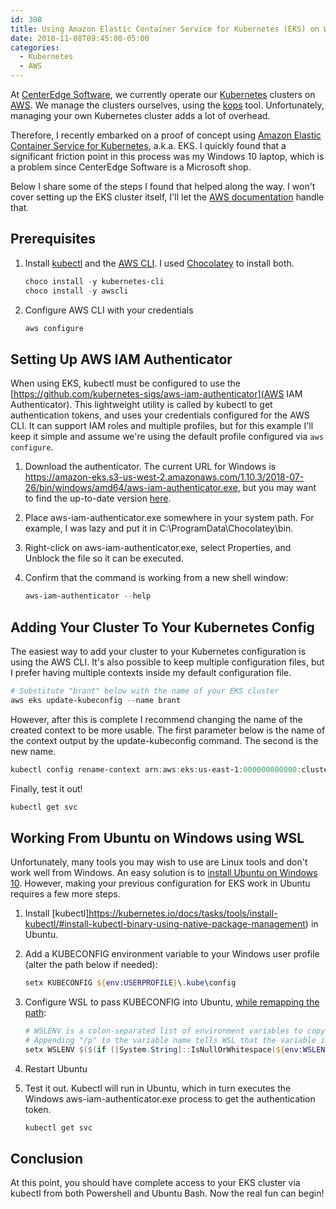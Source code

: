 ```yaml
---
id: 308
title: Using Amazon Elastic Container Service for Kubernetes (EKS) on Windows 10
date: 2018-11-08T09:45:00-05:00
categories:
  - Kubernetes
  - AWS
---
```

At [CenterEdge Software](https://centeredgesoftware.com/), we currently operate our [Kubernetes](https://kubernetes.io/) clusters on [AWS](https://aws.amazon.com/). We manage the clusters ourselves, using the [kops](https://github.com/kubernetes/kops) tool. Unfortunately, managing your own Kubernetes cluster adds a lot of overhead.

Therefore, I recently embarked on a proof of concept using [Amazon Elastic Container Service for Kubernetes](https://aws.amazon.com/eks/), a.k.a. EKS. I quickly found that a significant friction point in this process was my Windows 10 laptop, which is a problem since CenterEdge Software is a Microsoft shop.

Below I share some of the steps I found that helped along the way. I won't cover setting up the EKS cluster itself, I'll let the [AWS documentation](https://docs.aws.amazon.com/eks/latest/userguide/getting-started.html) handle that.

## Prerequisites

1. Install [kubectl](https://kubernetes.io/docs/tasks/tools/install-kubectl/) and the [AWS CLI](https://aws.amazon.com/cli/). I used [Chocolatey](https://chocolatey.org/) to install both.

    ```powershell
    choco install -y kubernetes-cli
    choco install -y awscli
    ```

2. Configure AWS CLI with your credentials

    ```powershell
    aws configure
    ```

## Setting Up AWS IAM Authenticator

When using EKS, kubectl must be configured to use the [https://github.com/kubernetes-sigs/aws-iam-authenticator](AWS IAM Authenticator). This lightweight utility is called by kubectl to get authentication tokens, and uses your credentials configured for the AWS CLI. It can support IAM roles and multiple profiles, but for this example I'll keep it simple and assume we're using the default profile configured via `aws configure`.

1. Download the authenticator. The current URL for Windows is https://amazon-eks.s3-us-west-2.amazonaws.com/1.10.3/2018-07-26/bin/windows/amd64/aws-iam-authenticator.exe, but you may want to find the up-to-date version [here](https://docs.aws.amazon.com/eks/latest/userguide/configure-kubectl.html).
2. Place aws-iam-authenticator.exe somewhere in your system path. For example, I was lazy and put it in C:\ProgramData\Chocolatey\bin.
3. Right-click on aws-iam-authenticator.exe, select Properties, and Unblock the file so it can be executed.
4. Confirm that the command is working from a new shell window:

    ```powershell
    aws-iam-authenticator --help
    ```

## Adding Your Cluster To Your Kubernetes Config

The easiest way to add your cluster to your Kubernetes configuration is using the AWS CLI. It's also possible to keep multiple configuration files, but I prefer having multiple contexts inside my default configuration file.

```powershell
# Substitute "brant" below with the name of your EKS cluster
aws eks update-kubeconfig --name brant
```

However, after this is complete I recommend changing the name of the created context to be more usable. The first parameter below is the name of the context output by the update-kubeconfig command.  The second is the new name.

```powershell
kubectl config rename-context arn:aws:eks:us-east-1:000000000000:cluster/brant brant
```

Finally, test it out!

```powershell
kubectl get svc
```

## Working From Ubuntu on Windows using WSL

Unfortunately, many tools you may wish to use are Linux tools and don't work well from Windows. An easy solution is to [install Ubuntu on Windows 10](https://www.microsoft.com/en-us/p/ubuntu/9nblggh4msv6?activetab=pivot:overviewtab). However, making your previous configuration for EKS work in Ubuntu requires a few more steps.

1. Install [kubectl]https://kubernetes.io/docs/tasks/tools/install-kubectl/#install-kubectl-binary-using-native-package-management) in Ubuntu.
2. Add a KUBECONFIG environment variable to your Windows user profile (alter the path below if needed):

    ```powershell
    setx KUBECONFIG ${env:USERPROFILE}\.kube\config
    ```
3. Configure WSL to pass KUBECONFIG into Ubuntu, [while remapping the path](https://blogs.msdn.microsoft.com/commandline/2017/12/22/share-environment-vars-between-wsl-and-windows/):

    ```powershell
    # WSLENV is a colon-separated list of environment variables to copy to Ubuntu from your Windows Profile
    # Appending "/p" to the variable name tells WSL that the variable is a path, and to remap the path to the Ubuntu path when it's copied
    setx WSLENV $($(if ([System.String]::IsNullOrWhitespace(${env:WSLENV})) { "" } else { ${env:WSLENV} + ":"}) + "KUBECONFIG/p")
    ```

4. Restart Ubuntu
5. Test it out. Kubectl will run in Ubuntu, which in turn executes the Windows aws-iam-authenticator.exe process to get the authentication token.

    ```sh
    kubectl get svc
    ```

## Conclusion

At this point, you should have complete access to your EKS cluster via kubectl from both Powershell and Ubuntu Bash. Now the real fun can begin!
